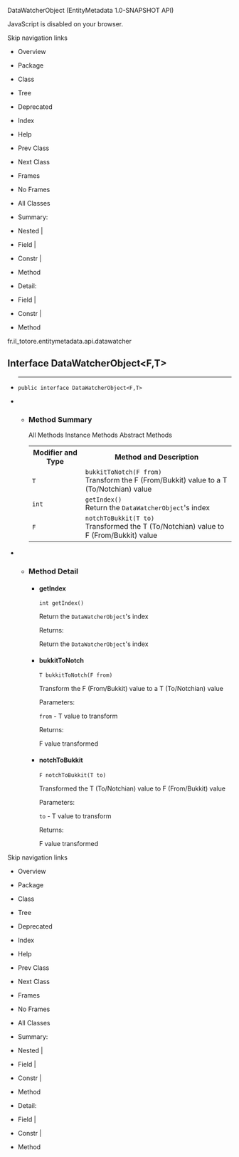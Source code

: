 DataWatcherObject (EntityMetadata 1.0-SNAPSHOT API)

JavaScript is disabled on your browser.

Skip navigation links

 *  Overview
 *  Package
 *  Class
 *  Tree
 *  Deprecated
 *  Index
 *  Help

 *  Prev Class
 *  Next Class

 *  Frames
 *  No Frames

 *  All Classes

 *  Summary:
 *  Nested |
 *  Field |
 *  Constr |
 *  Method

 *  Detail:
 *  Field |
 *  Constr |
 *  Method

fr.il\_totore.entitymetadata.api.datawatcher

## Interface DataWatcherObject<F,T> ##

 *  --------------------
    
      
    
    
        public interface DataWatcherObject<F,T>

 *   *  ### Method Summary ###
        
        <table> 
         <span><span>All Methods</span><span>&nbsp;</span></span>
         <span><span><a rel="nofollow">Instance Methods</a></span><span>&nbsp;</span></span>
         <span><span><a rel="nofollow">Abstract Methods</a></span><span>&nbsp;</span></span> 
         <tbody>
          <tr> 
           <th>Modifier and Type</th> 
           <th>Method and Description</th> 
          </tr> 
          <tr> 
           <td><code><a title="type parameter in DataWatcherObject" rel="nofollow">T</a></code></td> 
           <td><code><span><a rel="nofollow">bukkitToNotch</a></span>(<a title="type parameter in DataWatcherObject" rel="nofollow">F</a>&nbsp;from)</code> 
            <div>
             Transform the F (From/Bukkit) value to a T (To/Notchian) value
            </div> </td> 
          </tr> 
          <tr> 
           <td><code>int</code></td> 
           <td><code><span><a rel="nofollow">getIndex</a></span>()</code> 
            <div>
             Return the 
             <a title="interface in fr.il_totore.entitymetadata.api.datawatcher" rel="nofollow"><code>DataWatcherObject</code></a>'s index
            </div> </td> 
          </tr> 
          <tr> 
           <td><code><a title="type parameter in DataWatcherObject" rel="nofollow">F</a></code></td> 
           <td><code><span><a rel="nofollow">notchToBukkit</a></span>(<a title="type parameter in DataWatcherObject" rel="nofollow">T</a>&nbsp;to)</code> 
            <div>
             Transformed the T (To/Notchian) value to F (From/Bukkit) value
            </div> </td> 
          </tr> 
         </tbody>
        </table>

 *   *  ### Method Detail ###
        
         *  #### getIndex ####
            
                int getIndex()
            
            Return the `DataWatcherObject`'s index
            
            Returns:
            
            Return the `DataWatcherObject`'s index
        
         *  #### bukkitToNotch ####
            
                T bukkitToNotch(F from)
            
            Transform the F (From/Bukkit) value to a T (To/Notchian) value
            
            Parameters:
            
            `from` \- T value to transform
            
            Returns:
            
            F value transformed
        
         *  #### notchToBukkit ####
            
                F notchToBukkit(T to)
            
            Transformed the T (To/Notchian) value to F (From/Bukkit) value
            
            Parameters:
            
            `to` \- T value to transform
            
            Returns:
            
            F value transformed

Skip navigation links

 *  Overview
 *  Package
 *  Class
 *  Tree
 *  Deprecated
 *  Index
 *  Help

 *  Prev Class
 *  Next Class

 *  Frames
 *  No Frames

 *  All Classes

 *  Summary:
 *  Nested |
 *  Field |
 *  Constr |
 *  Method

 *  Detail:
 *  Field |
 *  Constr |
 *  Method